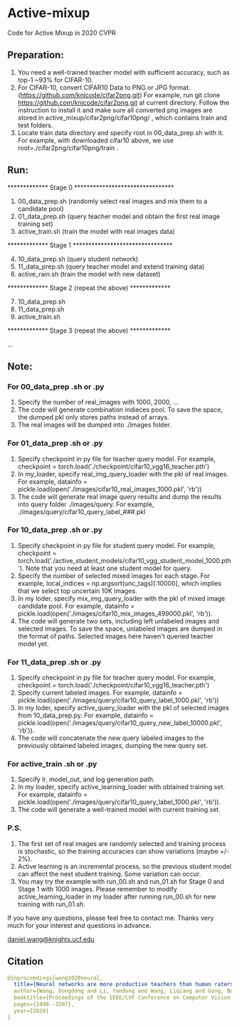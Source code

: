 # Active-mixup
Code for Active Mixup in 2020 CVPR

## Preparation:
1. You need a well-trained teacher model with sufficient accuracy, such as top-1 ~93% for CIFAR-10.
2. For CIFAR-10, convert CIFAR10 Data to PNG or JPG format. (https://github.com/knjcode/cifar2png.git) For example, run git clone https://github.com/knjcode/cifar2png.git at current directory. Follow the instruction to install it and make sure all converted png images are stored in active_mixup/cifar2png/cifar10png/ , which contains train and test folders.
3. Locate train data directory and specify root in 00_data_prep.sh with it. For example, with downloaded cifar10 above, we use root=./cifar2png/cifar10png/train .

## Run:
************* Stage 0 ********************************

1. 00_data_prep.sh (randomly select real images and mix them to a candidate pool)
2. 01_data_prep.sh (query teacher model and obtain the first real image training set)
3. active_train.sh (train the model with real images data)

************* Stage 1 ********************************

4. 10_data_prep.sh (query student network)
5. 11_data_prep.sh (query teacher model and extend training data)
6. active_rain.sh  (train the model with new dataset)

************* Stage 2 (repeat the above) *************

7. 10_data_prep.sh
8. 11_data_prep.sh
9. active_train.sh

************* Stage 3 (repeat the above) *************

...


## Note:
### For 00_data_prep .sh or .py
1. Specify the number of real_images with 1000, 2000, ...
2. The code will generate combination indieces pool. To save the space, the dumped pkl only stores paths instead of arrays.
3. The real images will be dumped into ./images folder.

### For 01_data_prep .sh or .py
1. Specify checkpoint in py file for teacher query model. For example, checkpoint = torch.load('./checkpoint/cifar10_vgg16_teacher.pth')
2. In my_loader, specify real_img_query_loader with the pkl of real images. For example, datainfo = pickle.load(open('./images/cifar10_real_images_1000.pkl', 'rb'))
3. The code will generate real image query results and dump the results into query folder ./images/query. For example, ./images/query/cifar10_query_label_###.pkl  

### For 10_data_prep .sh or .py
1. Specify checkpoint in py file for student query model. For example, checkpoint = torch.load('./active_student_models/cifar10_vgg_student_model_1000.pth'). Note that you need at least one student model for query.
2. Specify the number of selected mixed images for each stage. For example, local_indices = np.argsort(unc_tags)[:10000], which implies that we select top uncertain 10K images. 
3. In my loder, specify mix_img_query_loader with the pkl of mixed image candidate pool. For example,  datainfo = pickle.load(open('./images/cifar10_mix_images_499000.pkl', 'rb')).
4. The code will generate two sets, including left unlabeled images and selected images. To save the space, unlabeled images are dumped in the format of paths. Selected images here haven't queried teacher model yet.

### For 11_data_prep .sh or .py
1. Specify checkpoint in py file for teacher query model. For example, checkpoint = torch.load('./checkpoint/cifar10_vgg16_teacher.pth') 
2. Specify current labeled images. For example, datainfo = pickle.load(open('./images/query/cifar10_query_label_1000.pkl', 'rb')) 
3. In my loder, specify active_query_loader with the pkl of selected images from 10_data_prep.py. For example, datainfo = pickle.load(open('./images/query/cifar10_query_new_label_10000.pkl', 'rb')).
4. The code will concatenate the new query labeled images to the previously obtained labeled images, dumping the new query set. 

### For active_train .sh or .py
1. Specify lr, model_out, and log generation path. 
2. In my loader, specify active_learning_loader with obtained training set. For example, datainfo = pickle.load(open('./images/query/cifar10_query_label_1000.pkl', 'rb')).
3. The code will generate a well-trained model with current training set.

### P.S.
1. The first set of real images are randomly selected and training process is stochastic, so the training accuracies can show variations (maybe +/- 2%).
2. Active learning is an incremental process, so the previous student model can affect the next student training. Some variation can occur.
3. You may try the example with run_00.sh and run_01.sh for Stage 0 and Stage 1 with 1000 images. Please remember to modify active_learning_loader in my loader after running run_00.sh for new training with run_01.sh.

If you have any questions, please feel free to contact me. Thanks very much for your interest and questions in advance.

daniel.wang@knights.ucf.edu

## Citation
```yaml
@inproceedings{wang2020neural,
  title={Neural networks are more productive teachers than human raters: Active mixup for data-efficient knowledge distillation from a blackbox model},
  author={Wang, Dongdong and Li, Yandong and Wang, Liqiang and Gong, Boqing},
  booktitle={Proceedings of the IEEE/CVF Conference on Computer Vision and Pattern Recognition},
  pages={1498--1507},
  year={2020}
}
```
